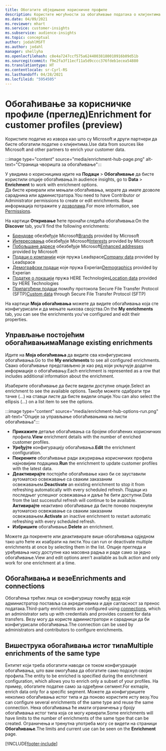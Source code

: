 ```yaml
---
title: Обогатите обједињене корисничке профиле
description: Користите могућности за обогаћивање података о клијентима.
ms.date: 04/09/2021
ms.reviewer: mhart
ms.service: customer-insights
ms.subservice: audience-insights
ms.topic: conceptual
author: jodahlMSFT
ms.author: jodahl
manager: shellyha
ms.openlocfilehash: c8e4a7247ccf575a62440038180010916b09d51b
ms.sourcegitcommit: f9e2fa3f11ecf11a5d9cccc376fdeb1ecea54880
ms.translationtype: HT
ms.contentlocale: sr-Cyrl-RS
ms.lasthandoff: 04/28/2021
ms.locfileid: "5954505"
---
```

# <a name="enrichment-for-customer-profiles-preview"></a><span data-ttu-id="ded0e-103">Обогаћивање за корисничке профиле (преглед)</span><span class="sxs-lookup"><span data-stu-id="ded0e-103">Enrichment for customer profiles (preview)</span></span>

<span data-ttu-id="ded0e-104">Користите податке из извора као што су Microsoft и други партнери да бисте обогатили податке о клијентима.</span><span class="sxs-lookup"><span data-stu-id="ded0e-104">Use data from sources like Microsoft and other partners to enrich your customer data.</span></span>

:::image type="content" source="media/enrichment-hub-page.png" alt-text="Страница чворишта за обогаћивање":::

<span data-ttu-id="ded0e-106">У увидима о корисницима идите на **Подаци** > **Обогаћивање** да бисте користили опције обогаћивања.</span><span class="sxs-lookup"><span data-stu-id="ded0e-106">In audience insights, go to **Data** > **Enrichment** to work with enrichment options.</span></span>    
<span data-ttu-id="ded0e-107">Да бисте креирали или мењали обогаћивања, морате да имате дозволе сарадника или администратора.</span><span class="sxs-lookup"><span data-stu-id="ded0e-107">You need to have Contributor or Administrator permissions to create or edit enrichments.</span></span> <span data-ttu-id="ded0e-108">Више информација потражите у [дозволама](permissions.md).</span><span class="sxs-lookup"><span data-stu-id="ded0e-108">For more information, see [Permissions](permissions.md).</span></span>

<span data-ttu-id="ded0e-109">На картици **Откривање** ћете пронаћи следећа обогаћивања:</span><span class="sxs-lookup"><span data-stu-id="ded0e-109">On the **Discover** tab, you'll find the following enrichments:</span></span>

- <span data-ttu-id="ded0e-110">[Брендове](enrichment-microsoft.md) обезбеђује Microsoft</span><span class="sxs-lookup"><span data-stu-id="ded0e-110">[Brands](enrichment-microsoft.md) provided by Microsoft</span></span>
- <span data-ttu-id="ded0e-111">[Интересовања](enrichment-microsoft.md) обезбеђује Microsoft</span><span class="sxs-lookup"><span data-stu-id="ded0e-111">[Interests](enrichment-microsoft.md) provided by Microsoft</span></span>
- <span data-ttu-id="ded0e-112">[Побољшане адресе](enrichment-enhanced-addresses.md) обезбеђује Microsoft</span><span class="sxs-lookup"><span data-stu-id="ded0e-112">[Enhanced addresses](enrichment-enhanced-addresses.md) provided by Microsoft</span></span>
- <span data-ttu-id="ded0e-113">[Подаци о компанији](enrichment-leadspace.md) које пружа Leadspace</span><span class="sxs-lookup"><span data-stu-id="ded0e-113">[Company data](enrichment-leadspace.md) provided by Leadspace</span></span>
- <span data-ttu-id="ded0e-114">[Демографски подаци](enrichment-experian.md) које пружа Experian</span><span class="sxs-lookup"><span data-stu-id="ded0e-114">[Demographics](enrichment-experian.md) provided by Experian</span></span>
- <span data-ttu-id="ded0e-115">[Податке о локацији](enrichment-here.md) пружа HERE Technologies</span><span class="sxs-lookup"><span data-stu-id="ded0e-115">[Location data](enrichment-here.md) provided by HERE Technologies</span></span>
- <span data-ttu-id="ded0e-116">[Прилагођени подаци](enrichment-SFTP-custom-import.md) помоћу протокола Secure File Transfer Protocol (SFTP)</span><span class="sxs-lookup"><span data-stu-id="ded0e-116">[Custom data](enrichment-SFTP-custom-import.md) through Secure File Transfer Protocol (SFTP)</span></span>

<span data-ttu-id="ded0e-117">На картици **Моја обогаћивања** можете да видите обогаћивања која сте конфигурисали и да мењате њихова својства.</span><span class="sxs-lookup"><span data-stu-id="ded0e-117">On the **My enrichments** tab, you can see the enrichments you've configured and edit their properties.</span></span>

## <a name="manage-existing-enrichments"></a><span data-ttu-id="ded0e-118">Управљање постојећим обогаћивањима</span><span class="sxs-lookup"><span data-stu-id="ded0e-118">Manage existing enrichments</span></span>

<span data-ttu-id="ded0e-119">Идите на **Моја обогаћивања** да видите сва конфигурисана обогаћивања.</span><span class="sxs-lookup"><span data-stu-id="ded0e-119">Go to the **My enrichments** to see all configured enrichments.</span></span> <span data-ttu-id="ded0e-120">Свако обогаћивање представљено је као ред који укључује додатне информације о обогаћивању.</span><span class="sxs-lookup"><span data-stu-id="ded0e-120">Each enrichment is represented as a row that includes additional information about the enrichment.</span></span>

<span data-ttu-id="ded0e-121">Изаберите обогаћивање да бисте видели доступне опције.</span><span class="sxs-lookup"><span data-stu-id="ded0e-121">Select an enrichment to see the available options.</span></span> <span data-ttu-id="ded0e-122">Такође можете одабрати три тачке (...) на ставци листе да бисте видели опције.</span><span class="sxs-lookup"><span data-stu-id="ded0e-122">You can also select the ellipsis (...) on a list item to see the options.</span></span>

:::image type="content" source="media/enrichment-hub-options-run.png" alt-text="Опције за управљање обогаћивањима на листи обогаћивања":::

- <span data-ttu-id="ded0e-124">**Прикажите** детаље обогаћивања са бројем обогаћених корисничких профила.</span><span class="sxs-lookup"><span data-stu-id="ded0e-124">**View** enrichment details with the number of enriched customer profiles.</span></span>
- <span data-ttu-id="ded0e-125">**Уређујте** конфигурацију обогаћивања.</span><span class="sxs-lookup"><span data-stu-id="ded0e-125">**Edit** the enrichment configuration.</span></span>
- <span data-ttu-id="ded0e-126">**Покрените** обогаћивање ради ажурирања корисничких профила најновијим подацима.</span><span class="sxs-lookup"><span data-stu-id="ded0e-126">**Run** the enrichment to update customer profiles with the latest data.</span></span>
- <span data-ttu-id="ded0e-127">**Деактивирајте** постојеће обогаћивање како би се зауставили аутоматско освежавање са сваким заказаним освежавањем.</span><span class="sxs-lookup"><span data-stu-id="ded0e-127">**Deactivate** an existing enrichment to stop it from refreshing automatically with every scheduled refresh.</span></span> <span data-ttu-id="ded0e-128">Подаци из последњег успешног освежавања и даље ће бити доступни.</span><span class="sxs-lookup"><span data-stu-id="ded0e-128">Data from the last successful refresh will continue to be available.</span></span> <span data-ttu-id="ded0e-129">**Активирајте** неактивно обогаћивање да бисте поново покренули аутоматско освежавање са сваким заказаним освежавањем.</span><span class="sxs-lookup"><span data-stu-id="ded0e-129">**Activate** an inactive enrichment to restart automatic refreshing with every scheduled refresh.</span></span>
- <span data-ttu-id="ded0e-130">**Избришите** обогаћивање.</span><span class="sxs-lookup"><span data-stu-id="ded0e-130">**Delete** an enrichment.</span></span>

<span data-ttu-id="ded0e-131">Можете да покренете или деактивирате више обогаћивања одједном тако што ћете их изабрати на листи.</span><span class="sxs-lookup"><span data-stu-id="ded0e-131">You can run or deactivate multiple enrichments at once by selecting them in the list.</span></span> <span data-ttu-id="ded0e-132">Опције прегледа и уређивања нису доступне као масовна радња и раде само за једно обогаћивање.</span><span class="sxs-lookup"><span data-stu-id="ded0e-132">View and edit options aren't available as bulk action and only work for one enrichment at a time.</span></span>

## <a name="enrichments-and-connections"></a><span data-ttu-id="ded0e-133">Обогаћивања и везе</span><span class="sxs-lookup"><span data-stu-id="ded0e-133">Enrichments and connections</span></span>

<span data-ttu-id="ded0e-134">Обогаћења трећих лица се конфигуришу помоћу [веза](connections.md) које администратор поставља са акредитивима и даје сагласност за пренос података.</span><span class="sxs-lookup"><span data-stu-id="ded0e-134">Third-party enrichments are configured using [connections](connections.md), which an administrator sets up with credentials and provides consent for data transfers.</span></span> <span data-ttu-id="ded0e-135">Везу могу да користе администратори и сарадници да би конфигурисали обогаћивања.</span><span class="sxs-lookup"><span data-stu-id="ded0e-135">The connection can be used by administrators and contributors to configure enrichments.</span></span>  

## <a name="multiple-enrichments-of-the-same-type"></a><span data-ttu-id="ded0e-136">Вишеструка обогаћивања истог типа</span><span class="sxs-lookup"><span data-stu-id="ded0e-136">Multiple enrichments of the same type</span></span>

<span data-ttu-id="ded0e-137">Ентитет који треба обогатити наводи се током конфигурације обогаћивања, што вам омогућава да обогатите само подскуп својих профила.</span><span class="sxs-lookup"><span data-stu-id="ded0e-137">The entity to be enriched is specified during the enrichment configuration, which allows you to enrich only a subset of your profiles.</span></span> <span data-ttu-id="ded0e-138">На пример, обогатите податке само за одређени сегмент.</span><span class="sxs-lookup"><span data-stu-id="ded0e-138">For exmaple, enrich data only for a specific segment.</span></span> <span data-ttu-id="ded0e-139">Можете да конфигуришете неколико обогаћивања истог типа и да поново користите исту везу.</span><span class="sxs-lookup"><span data-stu-id="ded0e-139">You can configure several enrichments of the same type and reuse the same connection.</span></span> <span data-ttu-id="ded0e-140">Нека обогаћивања ће имати ограничења у броју обогаћивања истог типа која се могу креирати.</span><span class="sxs-lookup"><span data-stu-id="ded0e-140">Some enrichments will have limits to the number of enrichments of the same type that can be created.</span></span> <span data-ttu-id="ded0e-141">Ограничења и тренутна употреба могу се видети на страници **Обогаћивање**.</span><span class="sxs-lookup"><span data-stu-id="ded0e-141">The limits and current use can be seen on the **Enrichment** page.</span></span>

[!INCLUDE[footer-include](../includes/footer-banner.md)]
